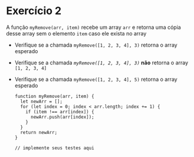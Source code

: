 # Exercício 2

A função `myRemove(arr, item)` recebe um array `arr` e retorna uma cópia desse array sem o elemento `item` caso ele exista no array

  - Verifique se a chamada `myRemove([1, 2, 3, 4], 3)` retorna o array esperado

  - Verifique se a chamada _`myRemove([1, 2, 3, 4], 3)`_ __não__ retorna o array `[1, 2, 3, 4]`

  - Verifique se a chamada `myRemove([1, 2, 3, 4], 5)` retorna o array esperado

        function myRemove(arr, item) {
          let newArr = [];
          for (let index = 0; index < arr.length; index += 1) {
            if (item !== arr[index]) {
              newArr.push(arr[index]);
            }
          }
          return newArr;
        }

        // implemente seus testes aqui